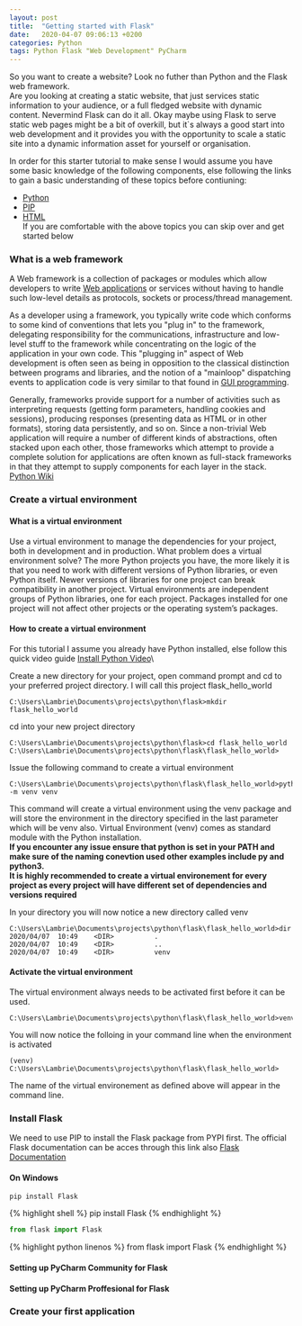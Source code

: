 ```yaml
---
layout: post
title:  "Getting started with Flask"
date:   2020-04-07 09:06:13 +0200
categories: Python
tags: Python Flask "Web Development" PyCharm
---
```

So you want to create a website? Look no futher than Python and the Flask web framework. \
Are you looking at creating a static website, that just services static information to your audience, or a full fledged website with dynamic content. Nevermind Flask can do it all. Okay maybe using Flask to serve static web pages might be a bit of overkill, but it`s always a good start into web development and it provides you with the opportunity to scale a static site into a dynamic information asset for yourself or organisation.

In order for this starter tutorial to make sense I would assume you have some basic knowledge of the following components, else following the links to gain a basic understanding of these topics before contiuning:
* [Python](https://www.google.com "What is Python")
* [PIP](https://www.google.com "What is PIP")
* [HTML](https://www.google.com "What is HTML") \
If you are comfortable with the above topics you can skip over and get started below

### What is a web framework
A Web framework is a collection of packages or modules which allow developers to write [Web applications](https://wiki.python.org/moin/WebApplications "Web Applications") or services without having to handle such low-level details as protocols, sockets or process/thread management.

As a developer using a framework, you typically write code which conforms to some kind of conventions that lets you "plug in" to the framework, delegating responsibility for the communications, infrastructure and low-level stuff to the framework while concentrating on the logic of the application in your own code. This "plugging in" aspect of Web development is often seen as being in opposition to the classical distinction between programs and libraries, and the notion of a "mainloop" dispatching events to application code is very similar to that found in [GUI programming](https://wiki.python.org/moin/GuiProgramming "GUI programming").

Generally, frameworks provide support for a number of activities such as interpreting requests (getting form parameters, handling cookies and sessions), producing responses (presenting data as HTML or in other formats), storing data persistently, and so on. Since a non-trivial Web application will require a number of different kinds of abstractions, often stacked upon each other, those frameworks which attempt to provide a complete solution for applications are often known as full-stack frameworks in that they attempt to supply components for each layer in the stack.
[Python Wiki](https://wiki.python.org/moin/WebFrameworks "Python Wiki")

### Create a virtual environment
#### What is a virtual environment
Use a virtual environment to manage the dependencies for your project, both in development and in production. What problem does a virtual environment solve? 
The more Python projects you have, the more likely it is that you need to work with different versions of Python libraries, or even Python itself. Newer versions of libraries for one project can break compatibility in another project.
Virtual environments are independent groups of Python libraries, one for each project. Packages installed for one project will not affect other projects or the operating system’s packages.

#### How to create a virtual environment
For this tutorial I assume you already have Python installed, else follow this quick video guide [Install Python Video](https://www.youtube.com/watch?v=tUgCiB17OZw&t=195s "Youtube Video")\

Create a new directory for your project, open command prompt and cd to your preferred project directory. I will call this project flask_hello_world
```shell
C:\Users\Lambrie\Documents\projects\python\flask>mkdir flask_hello_world
```

cd into your new project directory
```shell
C:\Users\Lambrie\Documents\projects\python\flask>cd flask_hello_world
C:\Users\Lambrie\Documents\projects\python\flask\flask_hello_world>
```

Issue the following command to create a virtual environment
```shell
C:\Users\Lambrie\Documents\projects\python\flask\flask_hello_world>python -m venv venv
```
This command will create a virtual environment using the venv package and will store the environment in the directory specified in the last parameter which will be venv also. Virtual Environment (venv) comes as standard module with the Python installation. \
__If you encounter any issue ensure that python is set in your PATH and make sure of the naming conevtion used other examples include py and python3.__ \
**It is highly recommended to create a virtual environement for every project as every project will have different set of dependencies and versions required**

In your directory you will now notice a new directory called venv
```shell
C:\Users\Lambrie\Documents\projects\python\flask\flask_hello_world>dir
2020/04/07  10:49    <DIR>          .
2020/04/07  10:49    <DIR>          ..
2020/04/07  10:49    <DIR>          venv
```

#### Activate the virtual environment
The virtual environment always needs to be activated first before it can be used.

```shell
C:\Users\Lambrie\Documents\projects\python\flask\flask_hello_world>venv\Scripts\activate
```

You will now notice the folloing in your command line when the environment is activated
```shell
(venv) C:\Users\Lambrie\Documents\projects\python\flask\flask_hello_world>
```
The name of the virtual environement as defined above will appear in the command line.

### Install Flask
We need to use PIP to install the Flask package from PYPI first. The official Flask documentation can be acces through this link also [Flask Documentation](https://flask.palletsprojects.com/en/1.1.x/ "Flask documentation")

#### On Windows 
```shell
pip install Flask
```

{% highlight shell %}
pip install Flask
{% endhighlight %}

```python
from flask import Flask
```

{% highlight python linenos %}
from flask import Flask
{% endhighlight %}

#### Setting up PyCharm Community for Flask


#### Setting up PyCharm Proffesional for Flask


### Create your first application


